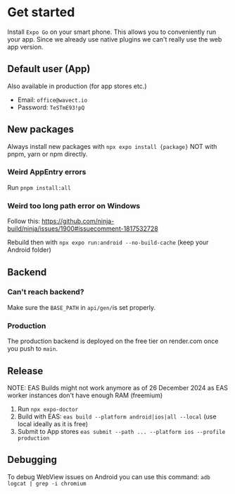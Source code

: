 # Get started

Install `Expo Go` on your smart phone. This allows you to conveniently run your app. Since we already use native plugins we can't really use the web app version.

## Default user (App)

Also available in production (for app stores etc.)

- Email: `office@wavect.io`
- Password: `TeSTmE93!pQ`

## New packages

Always install new packages with `npx expo install {package}` NOT with pnpm, yarn or npm directly.

### Weird AppEntry errors

Run `pnpm install:all`

### Weird too long path error on Windows

Follow this: https://github.com/ninja-build/ninja/issues/1900#issuecomment-1817532728

Rebuild then with `npx expo run:android --no-build-cache` (keep your Android folder)

## Backend

### Can't reach backend?

Make sure the `BASE_PATH` in `api/gen/`is set properly.

### Production

The production backend is deployed on the free tier on render.com once you push to `main`.

## Release

NOTE: EAS Builds might not work anymore as of 26 December 2024 as EAS worker instances don't have enough RAM (freemium)

1. Run `npx expo-doctor`
2. Build with EAS: `eas build --platform android|ios|all --local` (use local ideally as it is free)
3. Submit to App stores `eas submit --path ... --platform ios --profile production`

## Debugging

To debug WebView issues on Android you can use this command:
`adb logcat | grep -i chromium`
